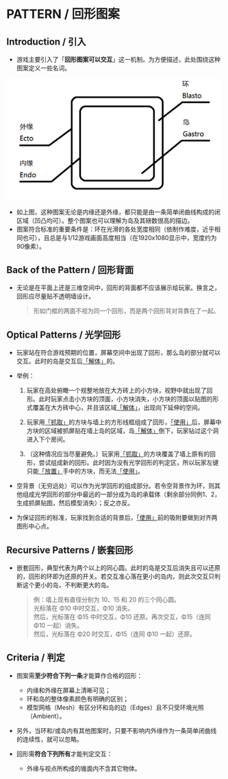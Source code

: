 # PATTERN / 回形图案

## Introduction / 引入

- 游戏主要引入了「**回形图案可以交互**」这一机制。为方便描述，此处围绕这种图案定义一些名词。

![Terms](../illusts/terms_clamp.png)

- 如上图，这种图案无论是内缘还是外缘，都只能是由一条简单闭曲线构成的闭区域（凹凸均可）。整个图案也可以理解为岛及其磅数很高的描边。
- 图案符合标准的重要条件是：环在光滑的各处宽度相同（依制作难度，近乎相同也可），且总是与1/12游戏画面高度相当（在1920x1080显示中，宽度约为90像素）。

## Back of the Pattern / 回形背面

- 无论是在平面上还是三维空间中，回形的背面都不应该展示给玩家。换言之，回形应尽量贴不透明墙设计。
  > 形如门框的两面不视为同一个回形，而是两个回形背对背靠在了一起。

## Optical Patterns / 光学回形

- 玩家站在符合游戏预期的位置，屏幕空间中出现了回形，那么岛的部分就可以交互。此时的岛是交互后[「解体」]的。

- 举例：

  1. 玩家在高处俯瞰一个规整地放在大方砖上的小方块，视野中就出现了回形。此时玩家点击小方块的顶面，小方块消失，小方块的顶面以贴图的形式覆盖在大方砖中心，并且该区域[「解体」]，出现向下延伸的空间。 

  2. 玩家用[「抓取」]的方块与墙上的方形线框组成了回形，[「使用」]后，屏幕中方块的区域被抓屏贴在墙上岛的区域，岛[「解体」]倒下，玩家钻过这个洞进入下个房间。  

  3. （这种情况应当尽量避免。）玩家用[「抓取」]的方块覆盖了墙上原有的回形，尝试组成新的回形。此时因为没有光学回形的判定区，所以玩家左键只能[「放置」]手中的方块，而无法[「使用」]。

- 空背景（无穷远处）可以作为光学回形的组成部分。若令空背景作为环，则其他组成光学回形的部分中最远的一部分成为岛的承载体（剩余部分同例1、2，生成抓屏贴图，然后模型消失）；反之亦反。
- 为保证回形的标准，玩家找到合适的背景后，[「使用」]前的吸附要做到对齐两图形中心点。

## Recursive Patterns / 嵌套回形

- 嵌套回形，典型代表为两个以上的同心圆。此时的岛是交互后消失且可以还原的，回形的环即为还原的开关。若交互准心落在更小的岛内，则此次交互只判断这个更小的岛，不判断更大的岛。
  > 例：墙上现有直径分别为 10、15 和 20 的三个同心圆。  
  > 光标落在 Φ10 中时交互，Φ10 消失。  
  > 然后，光标落在 Φ15 中时交互，Φ10 还原。再次交互，Φ15（连同 Φ10 一起）消失。  
  > 然后，光标落在 Φ20 时交互，Φ15（连同 Φ10 一起）还原。

## Criteria / 判定

- 图案需**至少符合下列一条**才能算作合格的回形：
  - 内缘和外缘在屏幕上清晰可见；
  - 环和岛的整体像素颜色有明确的区别；
  - 模型网格（Mesh）有区分环和岛的边（Edges）且不只受环境光照（Ambient）。

- 另外，当环和/或岛内有其他图案时，只要不影响内外缘作为一条简单闭曲线的连续性，就可以忽略。

- 回形需**符合下列所有**才能判定交互：
  - 外缘与视点所构成的锥面内不含其它物体。

[「抓取」]: mechanics/Behaviors.md#grabbing--抓取
[「放置」]: mechanics/Behaviors.md#placing-&-using--放置与使用
[「使用」]: mechanics/Behaviors.md#placing-&-using--放置与使用
[「解体」]: mechanics/Behaviors.md#detaching--解体
